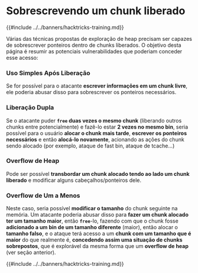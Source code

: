 # Sobrescrevendo um chunk liberado

{{#include ../../banners/hacktricks-training.md}}

Várias das técnicas propostas de exploração de heap precisam ser capazes de sobrescrever ponteiros dentro de chunks liberados. O objetivo desta página é resumir as potenciais vulnerabilidades que poderiam conceder esse acesso:

### Uso Simples Após Liberação

Se for possível para o atacante **escrever informações em um chunk livre**, ele poderia abusar disso para sobrescrever os ponteiros necessários.

### Liberação Dupla

Se o atacante puder **`free` duas vezes o mesmo chunk** (liberando outros chunks entre potencialmente) e fazê-lo estar **2 vezes no mesmo bin**, seria possível para o usuário **alocar o chunk mais tarde**, **escrever os ponteiros necessários** e então **alocá-lo novamente**, acionando as ações do chunk sendo alocado (por exemplo, ataque de fast bin, ataque de tcache...)

### Overflow de Heap

Pode ser possível **transbordar um chunk alocado tendo ao lado um chunk liberado** e modificar alguns cabeçalhos/ponteiros dele.

### Overflow de Um a Menos

Neste caso, seria possível **modificar o tamanho** do chunk seguinte na memória. Um atacante poderia abusar disso para **fazer um chunk alocado ter um tamanho maior**, então **`free`**-lo, fazendo com que o chunk fosse **adicionado a um bin de um tamanho diferente** (maior), então alocar o **tamanho falso**, e o ataque terá acesso a um **chunk com um tamanho que é maior** do que realmente é, **concedendo assim uma situação de chunks sobrepostos**, que é explorável da mesma forma que um **overflow de heap** (ver seção anterior).

{{#include ../../banners/hacktricks-training.md}}
